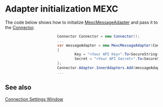 # Adapter initialization MEXC

The code below shows how to initialize [MexcMessageAdapter](xref:StockSharp.Mexc.MexcMessageAdapter) and pass it to the [Connector](xref:StockSharp.Algo.Connector).

```cs
                        Connector Connector = new Connector();
                        ...
                        var messageAdapter = new MexcMessageAdapter(Connector.TransactionIdGenerator)
                        {
                                Key = "<Your API Key>".To<SecureString>(),
                                Secret = "<Your API Secret>".To<SecureString>(),
                        };
                        Connector.Adapter.InnerAdapters.Add(messageAdapter);
                        ...
```

## See also

[Connection Settings Window](../../../graphical_user_interface/connection_settings_window.md)
